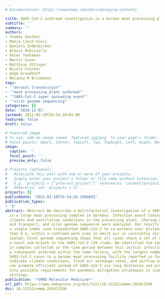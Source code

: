 ```yaml
---
# Documentation: https://wowchemy.com/docs/managing-content/

title: SARS-CoV-2 outbreak investigation in a German meat processing plant
subtitle: ''
summary: ''
authors:
- Thomas Günther
- Manja Czech-Sioli
- Daniela Indenbirken
- Alexis Robitaille
- Peter Tenhaken
- Martin Exner
- Matthias Ottinger
- Nicole Fischer
- Adam Grundhoff
- Melanie M Brinkmann
tags:
- '"aerosol transmission"'
- '"meat processing plant outbreak"'
- '"SARS-CoV-2 super spreading event"'
- '"viral genome sequencing"'
categories: []
date: '2020-12-01'
lastmod: 2021-03-10T16:54:26+01:00
featured: false
draft: false

# Featured image
# To use, add an image named `featured.jpg/png` to your page's folder.
# Focal points: Smart, Center, TopLeft, Top, TopRight, Left, Right, BottomLeft, Bottom, BottomRight.
image:
  caption: ''
  focal_point: ''
  preview_only: false

# Projects (optional).
#   Associate this post with one or more of your projects.
#   Simply enter your project's folder or file name without extension.
#   E.g. `projects = ["internal-project"]` references `content/project/deep-learning/index.md`.
#   Otherwise, set `projects = []`.
projects: []
publishDate: '2021-03-10T15:54:26.296889Z'
publication_types:
- '2'
abstract: Abstract We describe a multifactorial investigation of a SARS-CoV-2 outbreak
  in a large meat processing complex in Germany. Infection event timing, spatial,
  climate and ventilation conditions in the processing plant, sharing of living quarters
  and transport, and viral genome sequences were analyzed. Our results suggest that
  a single index case transmitted SARS-CoV-2 to co-workers over distances of more
  than 8 m, within a confined work area in which air is constantly recirculated and
  cooled. Viral genome sequencing shows that all cases share a set of mutations representing
  a novel sub-branch in the SARS-CoV-2 C20 clade. We identified the same set of mutations
  in samples collected in the time period between this initial infection cluster and
  a subsequent outbreak within the same factory, with the largest number of confirmed
  SARS-CoV-2 cases in a German meat processing facility reported so far. Our results
  indicate climate conditions, fresh air exchange rates, and airflow as factors that
  can promote efficient spread of SARS-CoV-2 via long distances and provide insights
  into possible requirements for pandemic mitigation strategies in industrial workplace
  settings.
publication: '*EMBO Molecular Medicine*'
url_pdf: https://www.embopress.org/doi/full/10.15252/emmm.202013296
doi: 10.15252/emmm.202013296
---
```


